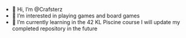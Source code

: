 - 👋 Hi, I’m @Crafsterz
- 👀 I’m interested in playing games and board games
- 🌱 I’m currently learning in the 42 KL Piscine course I will update my completed repository in the future
<!--- 💞️ I’m looking to collaborate on ...
- 📫 How to reach me ...--->

<!---
Crafsterz/Crafsterz is a ✨ special ✨ repository because its `README.md` (this file) appears on your GitHub profile.
You can click the Preview link to take a look at your changes.
--->
